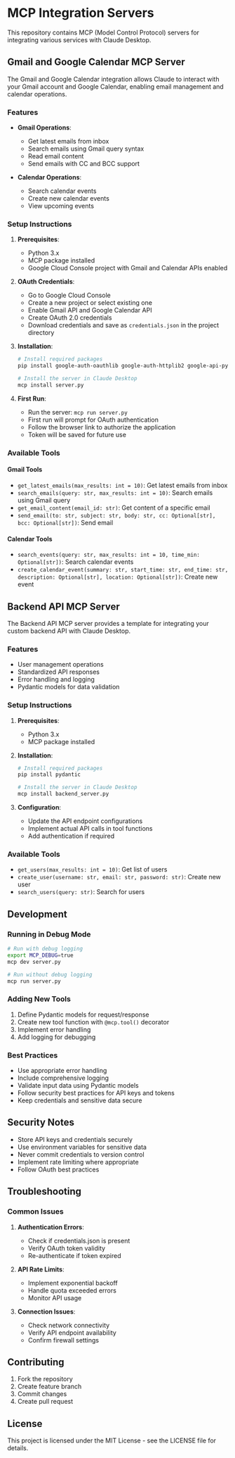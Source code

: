 # MCP Integration Servers

This repository contains MCP (Model Control Protocol) servers for integrating various services with Claude Desktop.

## Gmail and Google Calendar MCP Server

The Gmail and Google Calendar integration allows Claude to interact with your Gmail account and Google Calendar, enabling email management and calendar operations.

### Features

- **Gmail Operations**:
  - Get latest emails from inbox
  - Search emails using Gmail query syntax
  - Read email content
  - Send emails with CC and BCC support

- **Calendar Operations**:
  - Search calendar events
  - Create new calendar events
  - View upcoming events

### Setup Instructions

1. **Prerequisites**:
   - Python 3.x
   - MCP package installed
   - Google Cloud Console project with Gmail and Calendar APIs enabled

2. **OAuth Credentials**:
   - Go to Google Cloud Console
   - Create a new project or select existing one
   - Enable Gmail API and Google Calendar API
   - Create OAuth 2.0 credentials
   - Download credentials and save as `credentials.json` in the project directory

3. **Installation**:
   ```bash
   # Install required packages
   pip install google-auth-oauthlib google-auth-httplib2 google-api-python-client

   # Install the server in Claude Desktop
   mcp install server.py
   ```

4. **First Run**:
   - Run the server: `mcp run server.py`
   - First run will prompt for OAuth authentication
   - Follow the browser link to authorize the application
   - Token will be saved for future use

### Available Tools

#### Gmail Tools
- `get_latest_emails(max_results: int = 10)`: Get latest emails from inbox
- `search_emails(query: str, max_results: int = 10)`: Search emails using Gmail query
- `get_email_content(email_id: str)`: Get content of a specific email
- `send_email(to: str, subject: str, body: str, cc: Optional[str], bcc: Optional[str])`: Send email

#### Calendar Tools
- `search_events(query: str, max_results: int = 10, time_min: Optional[str])`: Search calendar events
- `create_calendar_event(summary: str, start_time: str, end_time: str, description: Optional[str], location: Optional[str])`: Create new event

## Backend API MCP Server

The Backend API MCP server provides a template for integrating your custom backend API with Claude Desktop.

### Features

- User management operations
- Standardized API responses
- Error handling and logging
- Pydantic models for data validation

### Setup Instructions

1. **Prerequisites**:
   - Python 3.x
   - MCP package installed

2. **Installation**:
   ```bash
   # Install required packages
   pip install pydantic

   # Install the server in Claude Desktop
   mcp install backend_server.py
   ```

3. **Configuration**:
   - Update the API endpoint configurations
   - Implement actual API calls in tool functions
   - Add authentication if required

### Available Tools

- `get_users(max_results: int = 10)`: Get list of users
- `create_user(username: str, email: str, password: str)`: Create new user
- `search_users(query: str)`: Search for users

## Development

### Running in Debug Mode

```bash
# Run with debug logging
export MCP_DEBUG=true
mcp dev server.py

# Run without debug logging
mcp run server.py
```

### Adding New Tools

1. Define Pydantic models for request/response
2. Create new tool function with `@mcp.tool()` decorator
3. Implement error handling
4. Add logging for debugging

### Best Practices

- Use appropriate error handling
- Include comprehensive logging
- Validate input data using Pydantic models
- Follow security best practices for API keys and tokens
- Keep credentials and sensitive data secure

## Security Notes

- Store API keys and credentials securely
- Use environment variables for sensitive data
- Never commit credentials to version control
- Implement rate limiting where appropriate
- Follow OAuth best practices

## Troubleshooting

### Common Issues

1. **Authentication Errors**:
   - Check if credentials.json is present
   - Verify OAuth token validity
   - Re-authenticate if token expired

2. **API Rate Limits**:
   - Implement exponential backoff
   - Handle quota exceeded errors
   - Monitor API usage

3. **Connection Issues**:
   - Check network connectivity
   - Verify API endpoint availability
   - Confirm firewall settings

## Contributing

1. Fork the repository
2. Create feature branch
3. Commit changes
4. Create pull request

## License

This project is licensed under the MIT License - see the LICENSE file for details. 